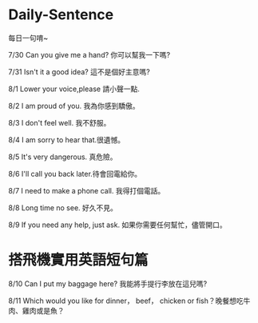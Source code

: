 Daily-Sentence
==============

每日一句唷~

7/30 Can you give me a hand? 你可以幫我一下嗎?

7/31 Isn't it a good idea?   這不是個好主意嗎?

8/1  Lower your voice,please 請小聲一點.

8/2  I am proud of you.      我為你感到驕傲。

8/3  I don't feel well.      我不舒服。

8/4  I am sorry to hear that.很遺憾。

8/5  It's very dangerous.    真危險。

8/6  I'll call you back later.待會回電給你。

8/7  I need to make a phone call.  我得打個電話。

8/8  Long time no see.        好久不見。

8/9  If you need any help, just ask. 如果你需要任何幫忙，儘管開口。

搭飛機實用英語短句篇
=====================
8/10 Can I put my baggage here?  我能將手提行李放在這兒嗎?

8/11 Which would you like for dinner， beef， chicken or fish？晚餐想吃牛肉、雞肉或是魚？
